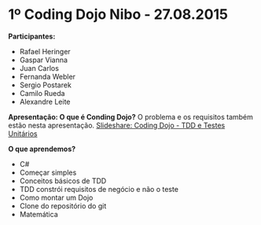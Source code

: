 1º Coding Dojo Nibo - 27.08.2015
=====================

**Participantes:**
- Rafael Heringer
- Gaspar Vianna
- Juan Carlos
- Fernanda Webler
- Sergio Postarek
- Camilo Rueda
- Alexandre Leite


**Apresentação: O que é Conding Dojo?**
O problema e os requisitos também estão nesta apresentação. 
[Slideshare: Coding Dojo - TDD e Testes Unitários](http://pt.slideshare.net/letsrider/coding-dojo-testes-unitrios-e-tdd)

**O que aprendemos?**
- C#
- Começar simples
- Conceitos básicos de TDD
- TDD constrói requisitos de negócio e não o teste
- Como montar um Dojo
- Clone do repositório do git
- Matemática
